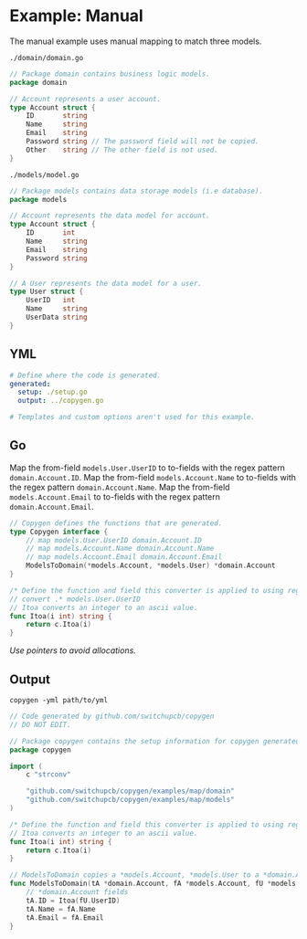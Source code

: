 # Example: Manual

The manual example uses manual mapping to match three models.

`./domain/domain.go`

```go
// Package domain contains business logic models.
package domain

// Account represents a user account.
type Account struct {
	ID       string
	Name     string
	Email    string
	Password string // The password field will not be copied.
	Other    string // The other field is not used.
}
```

`./models/model.go`

```go
// Package models contains data storage models (i.e database).
package models

// Account represents the data model for account.
type Account struct {
	ID       int
	Name     string
	Email    string
	Password string
}

// A User represents the data model for a user.
type User struct {
	UserID   int
	Name     string
	UserData string
}
```

## YML

```yml
# Define where the code is generated.
generated:
  setup: ./setup.go
  output: ../copygen.go

# Templates and custom options aren't used for this example.
```

## Go

Map the from-field `models.User.UserID` to to-fields with the regex pattern `domain.Account.ID`. Map the from-field `models.Account.Name` to to-fields with the regex pattern `domain.Account.Name`. Map the from-field `models.Account.Email` to to-fields with the regex pattern `domain.Account.Email`.

```go
// Copygen defines the functions that are generated.
type Copygen interface {
	// map models.User.UserID domain.Account.ID
	// map models.Account.Name domain.Account.Name
	// map models.Account.Email domain.Account.Email
	ModelsToDomain(*models.Account, *models.User) *domain.Account
}

/* Define the function and field this converter is applied to using regex. */
// convert .* models.User.UserID
// Itoa converts an integer to an ascii value.
func Itoa(i int) string {
	return c.Itoa(i)
}
```

_Use pointers to avoid allocations._

## Output

`copygen -yml path/to/yml`

```go
// Code generated by github.com/switchupcb/copygen
// DO NOT EDIT.

// Package copygen contains the setup information for copygen generated code.
package copygen

import (
	c "strconv"

	"github.com/switchupcb/copygen/examples/map/domain"
	"github.com/switchupcb/copygen/examples/map/models"
)

/* Define the function and field this converter is applied to using regex. */
// Itoa converts an integer to an ascii value.
func Itoa(i int) string {
	return c.Itoa(i)
}

// ModelsToDomain copies a *models.Account, *models.User to a *domain.Account.
func ModelsToDomain(tA *domain.Account, fA *models.Account, fU *models.User) {
	// *domain.Account fields
	tA.ID = Itoa(fU.UserID)
	tA.Name = fA.Name
	tA.Email = fA.Email
}
```